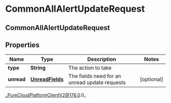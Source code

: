 # CommonAllAlertUpdateRequest

## CommonAllAlertUpdateRequest

## Properties

|Name | Type | Description | Notes|
|------------ | ------------- | ------------- | -------------|
| **type** | **String** | The action to take | |
| **unread** | [**UnreadFields**](UnreadFields) | The fields need for an unread update requests | [optional] |



_PureCloudPlatformClientV2@176.0.0_
